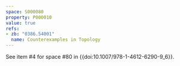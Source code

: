 ```yaml
---
space: S000080
property: P000010
value: true
refs:
- zb: "0386.54001"
  name: Counterexamples in Topology
---
```


See item #4 for space #80 in {{doi:10.1007/978-1-4612-6290-9_6}}.
